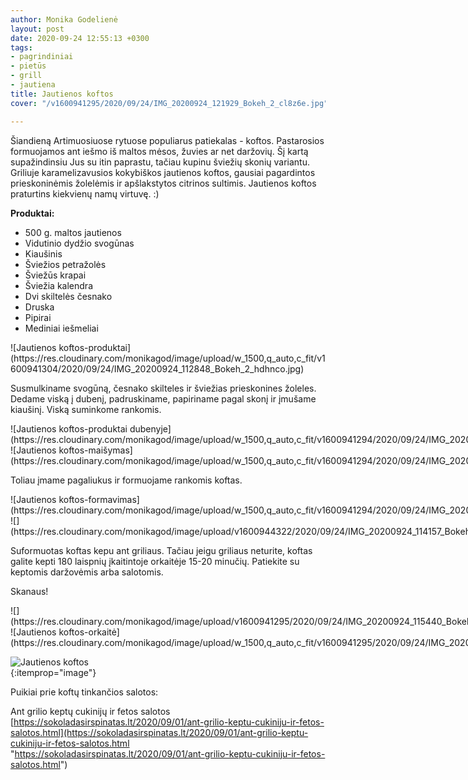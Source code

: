 ```yaml
---
author: Monika Godelienė
layout: post
date: 2020-09-24 12:55:13 +0300
tags:
- pagrindiniai
- pietūs
- grill
- jautiena
title: Jautienos koftos
cover: "/v1600941295/2020/09/24/IMG_20200924_121929_Bokeh_2_cl8z6e.jpg"

---
```

Šiandieną Artimuosiuose rytuose populiarus patiekalas - koftos. Pastarosios formuojamos ant iešmo iš maltos mėsos, žuvies ar net daržovių. Šį kartą supažindinsiu Jus su itin paprastu, tačiau kupinu šviežių skonių variantu. Griliuje karamelizavusios kokybiškos jautienos koftos, gausiai pagardintos prieskoninėmis žolelėmis ir apšlakstytos citrinos sultimis. Jautienos koftos praturtins kiekvienų namų virtuvę. :)

**Produktai:**

* <span itemprop="recipeIngredient">500 g. maltos jautienos</span>
* <span itemprop="recipeIngredient">Vidutinio dydžio svogūnas</span>
* <span itemprop="recipeIngredient">Kiaušinis</span>
* <span itemprop="recipeIngredient">Šviežios petražolės</span>
* <span itemprop="recipeIngredient">Šviežūs krapai</span>
* <span itemprop="recipeIngredient">Šviežia kalendra</span>
* <span itemprop="recipeIngredient">Dvi skiltelės česnako</span>
* <span itemprop="recipeIngredient">Druska</span>
* <span itemprop="recipeIngredient">Pipirai</span>
* <span itemprop="recipeIngredient">Mediniai iešmeliai</span>

<div itemprop="recipeInstructions" markdown="1">
![Jautienos koftos-produktai](https://res.cloudinary.com/monikagod/image/upload/w_1500,q_auto,c_fit/v1600941304/2020/09/24/IMG_20200924_112848_Bokeh_2_hdhnco.jpg)

Susmulkiname svogūną, česnako skilteles ir šviežias prieskonines žoleles. Dedame viską į dubenį, padruskiname, papiriname pagal skonį ir įmušame kiaušinį. Viską suminkome rankomis.

<div class="row">
<div class="six columns" markdown="1">
![Jautienos koftos-produktai dubenyje](https://res.cloudinary.com/monikagod/image/upload/w_1500,q_auto,c_fit/v1600941294/2020/09/24/IMG_20200924_113302_Bokeh_2_bbd8an.jpg)
</div>
<div class="six columns" markdown="1">
![Jautienos koftos-maišymas](https://res.cloudinary.com/monikagod/image/upload/w_1500,q_auto,c_fit/v1600941294/2020/09/24/IMG_20200924_113503_Bokeh_2_dvjdbd.jpg)
</div>
</div>

Toliau įmame pagaliukus ir formuojame rankomis koftas.

<div class="row">
<div class="six columns" markdown="1">
![Jautienos koftos-formavimas](https://res.cloudinary.com/monikagod/image/upload/w_1500,q_auto,c_fit/v1600941294/2020/09/24/IMG_20200924_113712_Bokeh_2_obhbsx.jpg)
</div>
<div class="six columns" markdown="1">
![](https://res.cloudinary.com/monikagod/image/upload/v1600944322/2020/09/24/IMG_20200924_114157_Bokeh_2_srgvmp.jpg)
</div>
</div>

Suformuotas koftas kepu ant griliaus. Tačiau jeigu griliaus neturite, koftas galite kepti 180 laispnių įkaitintoje orkaitėje 15-20 minučių. Patiekite su keptomis daržovėmis arba salotomis.
</div>

Skanaus!

<div class="row">
<div class="six columns" markdown="1">
![](https://res.cloudinary.com/monikagod/image/upload/v1600941295/2020/09/24/IMG_20200924_115440_Bokeh_2_gx90lv.jpg)
</div>
<div class="six columns" markdown="1">
![Jautienos koftos-orkaitė](https://res.cloudinary.com/monikagod/image/upload/w_1500,q_auto,c_fit/v1600941295/2020/09/24/IMG_20200924_114810_Bokeh_2_tasprt.jpg)
</div>
</div>

![Jautienos koftos](https://res.cloudinary.com/monikagod/image/upload/w_1500,q_auto,c_fit/v1600941295/2020/09/24/IMG_20200924_121929_Bokeh_2_cl8z6e.jpg)  
{:itemprop="image"}

Puikiai prie koftų tinkančios salotos:

Ant grilio keptų cukinijų ir fetos salotos [https://sokoladasirspinatas.lt/2020/09/01/ant-grilio-keptu-cukiniju-ir-fetos-salotos.html](https://sokoladasirspinatas.lt/2020/09/01/ant-grilio-keptu-cukiniju-ir-fetos-salotos.html "https://sokoladasirspinatas.lt/2020/09/01/ant-grilio-keptu-cukiniju-ir-fetos-salotos.html")